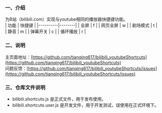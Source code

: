 ### 一、介绍

为B站（bilibili.com）实现与youtube相同的播放器快捷键功能。  
| 功能 | 快捷键 |
|----------|--------|
| 全屏 | f |
| 网页全屏 | w |
| 剧场模式 | t |
| 静音 | m |
| 弹幕开关 | c |
| 循环播放 | r |

### 二、说明
主页面地址：[https://github.com/tianqing617/bilibili_youtubeShortcuts](https://github.com/tianqing617/bilibili_youtubeShortcuts)  
问题反馈：[https://github.com/tianqing617/bilibili_youtubeShortcuts/issues](https://github.com/tianqing617/bilibili_youtubeShortcuts/issues)  

### 三、仓库文件说明
* bilibili.shortcuts.js 是正式文件，用于发布使用。  
* bilibili.shortcuts.user.js 是开发文件，用于开发测试，误使用在正式环境下。